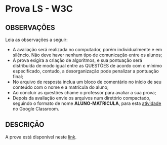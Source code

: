 # Prova LS - W3C

## OBSERVAÇÕES

Leia as observações a seguir:

- A avaliação será realizada no computador, porém individualmente e em silêncio. Não deve haver nenhum tipo de comunicação entre os alunos;
- A prova exigira a criação de algorítmos, e sua pontuação será distribuída de modo igual entre as QUESTÕES de acordo com o mínimo especificado, contudo, a desorganização pode penalizar a pontuação final;
- No arquivo de resposta inclua um bloco de comentário no início de seu conteúdo com o nome e a matrícula do aluno;
- Ao concluir as questões chame o professor para avaliar a sua prova;
- Depois da avaliação envie os arquivos num diretório compactado, seguindo o formato de nome **ALUNO-MATRICULA**, para esta [atividade](https://classroom.google.com/u/2/c/MzEwMzM4ODM4MTFa/a/MzcwMTc2NTkxNzBa/details) no Google Classroom.

## DESCRIÇÃO

A prova está disponível neste [link](https://ifpb.github.io/challenges/front-end-web/ifpb-projects/).
